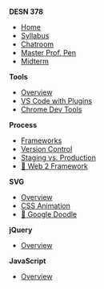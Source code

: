 **DESN 378**
* [Home][1]
* [Syllabus][2]
* [Chatroom][3]
* [Master Prof. Pen][4]
* [Midterm](/midterm/README.md) 

**Tools**
* [Overview][5]
* [VS Code with Plugins][6]
* [Chrome Dev Tools][7]

**Process**
* [Frameworks][8]
* [Version Control][9]
* [Staging vs. Production][10]
* [ :open_file_folder: Web 2 Framework]()

**SVG**
* [Overview][12]
* [CSS Animation][13]
* [ :open_file_folder: Google Doodle][14]

**jQuery**
* [Overview][15]

**JavaScript**
* [Overview][16]

[1]:	/
[2]:	/syllabus/readme.md
[3]:	https://spectrum.chat/web-design-2
[4]:	https://codepen.io/manikoth/pen/qrGMjL
[5]:	/tooling/README.md
[6]:	/tooling/README.md
[7]:	/tooling/README.md
[8]:	/process/readme.md
[9]:	/process/readme.md
[10]:	/process/readme.md
[12]:	/svg/README.md
[13]:	/projects/components.md
[14]:	/svg/google-doodle.md
[15]:	/jquery/README.md
[16]:	/javascript/README.md